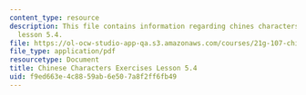 ```yaml
---
content_type: resource
description: This file contains information regarding chines characters exercises
  lesson 5.4.
file: https://ol-ocw-studio-app-qa.s3.amazonaws.com/courses/21g-107-chinese-i-streamlined-fall-2014/f9ed663e4c8859ab6e507a8f2ff6fb49_MIT21G_107F14_L5_st4_5.4.pdf
file_type: application/pdf
resourcetype: Document
title: Chinese Characters Exercises Lesson 5.4
uid: f9ed663e-4c88-59ab-6e50-7a8f2ff6fb49
---
```

